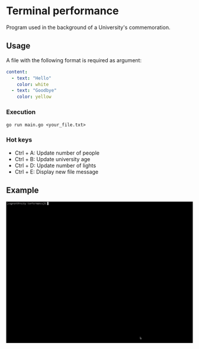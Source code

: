 # Terminal performance

Program used in the background of a University's commemoration.


## Usage

A file with the following format is required as argument:

```yaml
content:
  - text: "Hello"
    color: white
  - text: "Goodbye"
    color: yellow
```

### Execution

```
go run main.go <your_file.txt>
```

### Hot keys

- Ctrl + A: Update number of people
- Ctrl + B: Update university age
- Ctrl + D: Update number of lights
- Ctrl + E: Display new file message

## Example

![Running example](./demo/example1.gif)
